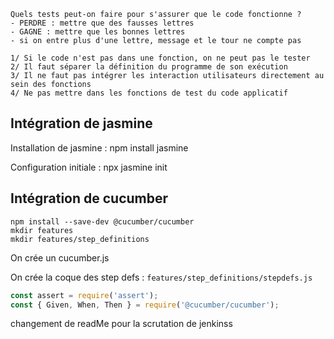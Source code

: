     Quels tests peut-on faire pour s'assurer que le code fonctionne ?
    - PERDRE : mettre que des fausses lettres
    - GAGNE : mettre que les bonnes lettres
    - si on entre plus d'une lettre, message et le tour ne compte pas

    1/ Si le code n'est pas dans une fonction, on ne peut pas le tester
    2/ Il faut séparer la définition du programme de son exécution
    3/ Il ne faut pas intégrer les interaction utilisateurs directement au sein des fonctions
    4/ Ne pas mettre dans les fonctions de test du code applicatif




## Intégration de jasmine

Installation de jasmine : npm install jasmine

Configuration initiale : npx jasmine init

## Intégration de cucumber

```
npm install --save-dev @cucumber/cucumber
mkdir features
mkdir features/step_definitions
``` 

On crée un cucumber.js

On crée la coque des step defs : `features/step_definitions/stepdefs.js`

```js
const assert = require('assert');
const { Given, When, Then } = require('@cucumber/cucumber');
```

changement de readMe pour la scrutation de jenkinss